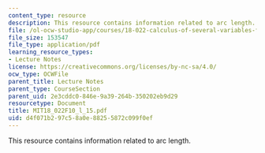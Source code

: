 ```yaml
---
content_type: resource
description: This resource contains information related to arc length.
file: /ol-ocw-studio-app/courses/18-022-calculus-of-several-variables-fall-2010/d4f071b297c58a0e88255872c099f0ef_MIT18_022F10_l_15.pdf
file_size: 153547
file_type: application/pdf
learning_resource_types:
- Lecture Notes
license: https://creativecommons.org/licenses/by-nc-sa/4.0/
ocw_type: OCWFile
parent_title: Lecture Notes
parent_type: CourseSection
parent_uid: 2e3cddc0-846e-9a39-264b-350202eb9d29
resourcetype: Document
title: MIT18_022F10_l_15.pdf
uid: d4f071b2-97c5-8a0e-8825-5872c099f0ef
---
```

This resource contains information related to arc length.
